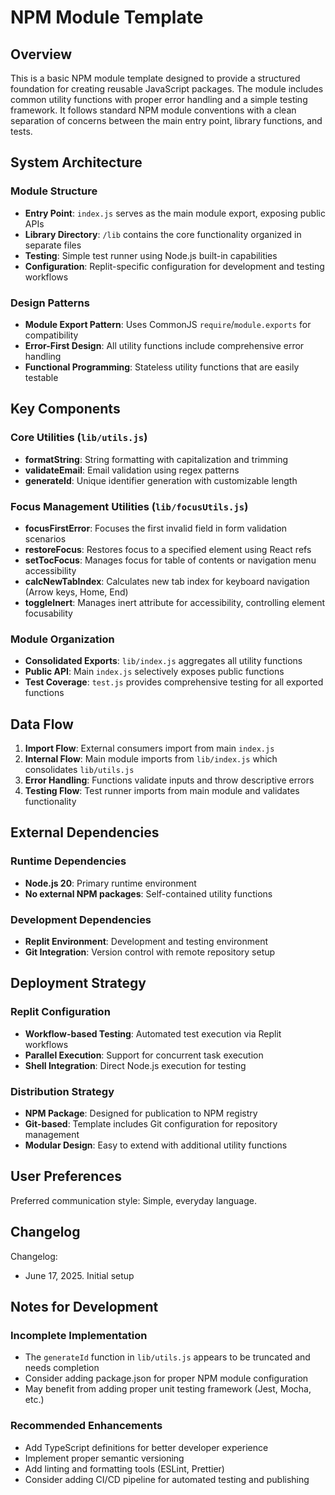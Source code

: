 # NPM Module Template

## Overview

This is a basic NPM module template designed to provide a structured foundation for creating reusable JavaScript packages. The module includes common utility functions with proper error handling and a simple testing framework. It follows standard NPM module conventions with a clean separation of concerns between the main entry point, library functions, and tests.

## System Architecture

### Module Structure
- **Entry Point**: `index.js` serves as the main module export, exposing public APIs
- **Library Directory**: `/lib` contains the core functionality organized in separate files
- **Testing**: Simple test runner using Node.js built-in capabilities
- **Configuration**: Replit-specific configuration for development and testing workflows

### Design Patterns
- **Module Export Pattern**: Uses CommonJS `require`/`module.exports` for compatibility
- **Error-First Design**: All utility functions include comprehensive error handling
- **Functional Programming**: Stateless utility functions that are easily testable

## Key Components

### Core Utilities (`lib/utils.js`)
- **formatString**: String formatting with capitalization and trimming
- **validateEmail**: Email validation using regex patterns
- **generateId**: Unique identifier generation with customizable length

### Focus Management Utilities (`lib/focusUtils.js`)
- **focusFirstError**: Focuses the first invalid field in form validation scenarios
- **restoreFocus**: Restores focus to a specified element using React refs
- **setTocFocus**: Manages focus for table of contents or navigation menu accessibility
- **calcNewTabIndex**: Calculates new tab index for keyboard navigation (Arrow keys, Home, End)
- **toggleInert**: Manages inert attribute for accessibility, controlling element focusability

### Module Organization
- **Consolidated Exports**: `lib/index.js` aggregates all utility functions
- **Public API**: Main `index.js` selectively exposes public functions
- **Test Coverage**: `test.js` provides comprehensive testing for all exported functions

## Data Flow

1. **Import Flow**: External consumers import from main `index.js`
2. **Internal Flow**: Main module imports from `lib/index.js` which consolidates `lib/utils.js`
3. **Error Handling**: Functions validate inputs and throw descriptive errors
4. **Testing Flow**: Test runner imports from main module and validates functionality

## External Dependencies

### Runtime Dependencies
- **Node.js 20**: Primary runtime environment
- **No external NPM packages**: Self-contained utility functions

### Development Dependencies
- **Replit Environment**: Development and testing environment
- **Git Integration**: Version control with remote repository setup

## Deployment Strategy

### Replit Configuration
- **Workflow-based Testing**: Automated test execution via Replit workflows
- **Parallel Execution**: Support for concurrent task execution
- **Shell Integration**: Direct Node.js execution for testing

### Distribution Strategy
- **NPM Package**: Designed for publication to NPM registry
- **Git-based**: Template includes Git configuration for repository management
- **Modular Design**: Easy to extend with additional utility functions

## User Preferences

Preferred communication style: Simple, everyday language.

## Changelog

Changelog:
- June 17, 2025. Initial setup

## Notes for Development

### Incomplete Implementation
- The `generateId` function in `lib/utils.js` appears to be truncated and needs completion
- Consider adding package.json for proper NPM module configuration
- May benefit from adding proper unit testing framework (Jest, Mocha, etc.)

### Recommended Enhancements
- Add TypeScript definitions for better developer experience
- Implement proper semantic versioning
- Add linting and formatting tools (ESLint, Prettier)
- Consider adding CI/CD pipeline for automated testing and publishing